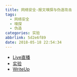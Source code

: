 ```yaml
---
title: 网络安全-报文嗅探与伪造攻击
tags:
  - 网络安全
  - 嗅探
  - 伪造
categories: 实验
abbrlink: 5d2e6f89
date: 2018-05-18 22:54:34
---
```


- [Live直播](https://www.zhihu.com/lives/980019442712961024)
- [实验](http://www.cis.syr.edu/~wedu/seed/Labs_12.04/Networking/Sniffing_Spoofing/)
- [WriteUp](https://zhuanlan.zhihu.com/p/37324898)
